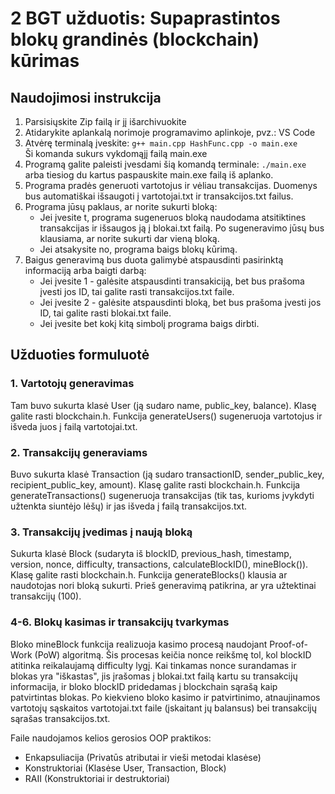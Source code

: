 # 2 BGT užduotis: Supaprastintos blokų grandinės (blockchain) kūrimas
## Naudojimosi instrukcija
1. Parsisiųskite Zip failą ir jį išarchivuokite
2. Atidarykite aplankalą norimoje programavimo aplinkoje, pvz.: VS Code
3. Atvėrę terminalą įveskite: `g++ main.cpp HashFunc.cpp -o main.exe`  <br> Ši komanda sukurs vykdomąjį failą main.exe
4. Programą galite paleisti įvesdami šią komandą terminale: `./main.exe` arba tiesiog du kartus paspauskite main.exe failą iš aplanko.
5. Programa pradės generuoti vartotojus ir vėliau transakcijas. Duomenys bus automatiškai išsaugoti į vartotojai.txt ir transakcijos.txt failus.
6. Programa jūsų paklaus, ar norite sukurti bloką:
   * Jei įvesite t, programa sugeneruos bloką naudodama atsitiktines transakcijas ir išsaugos ją į blokai.txt failą. Po sugeneravimo jūsų bus klausiama, ar norite sukurti dar vieną bloką.
   * Jei atsakysite no, programa baigs blokų kūrimą.
7. Baigus generavimą bus duota galimybė atspausdinti pasirinktą informaciją arba baigti darbą:
   * Jei įvesite 1 - galėsite atspausdinti transakiciją, bet bus prašoma įvesti jos ID, tai galite rasti transakcijos.txt faile.
   * Jei įvesite 2 - galėsite atspausdinti  bloką, bet bus prašoma įvesti jos ID, tai galite rasti blokai.txt faile.
   * Jei įvesite bet kokį kitą simbolį programa baigs dirbti.
## Užduoties formuluotė
### 1. Vartotojų generavimas
Tam buvo sukurta klasė User (ją sudaro name, public_key, balance). Klasę galite rasti blockchain.h.
Funkcija  generateUsers() sugeneruoja vartotojus ir išveda juos į failą vartotojai.txt.

### 2. Transakcijų generaviams
Buvo sukurta klasė Transaction (ją sudaro transactionID, sender_public_key, recipient_public_key, amount). Klasę galite rasti blockchain.h.
Funkcija  generateTransactions() sugeneruoja transakcijas (tik tas, kurioms įvykdyti užtenkta siuntėjo lėšų) ir jas išveda į failą transakcijos.txt.

### 3. Transakcijų įvedimas į naują bloką
Sukurta klasė Block (sudaryta iš blockID, previous_hash, timestamp, version, nonce, difficulty,  transactions, calculateBlockID(), mineBlock()). Klasę galite rasti blockchain.h.
Funkcija  generateBlocks() klausia ar naudotojas nori bloką sukurti. Prieš generavimą patikrina, ar yra užtektinai transakcijų (100).

### 4-6. Blokų kasimas ir transakcijų tvarkymas
Bloko mineBlock funkcija realizuoja kasimo procesą naudojant Proof-of-Work (PoW) algoritmą. Šis procesas keičia nonce reikšmę tol, kol blockID atitinka reikalaujamą difficulty lygį. Kai tinkamas nonce surandamas ir blokas yra "iškastas", jis įrašomas į blokai.txt failą kartu su transakcijų informacija, ir bloko blockID pridedamas į blockchain sąrašą kaip patvirtintas blokas. Po kiekvieno bloko kasimo ir patvirtinimo, atnaujinamos vartotojų sąskaitos vartotojai.txt faile (įskaitant jų balansus) bei transakcijų sąrašas transakcijos.txt.

Faile naudojamos kelios gerosios OOP praktikos: 
  + Enkapsuliacija (Privatūs atributai ir vieši metodai klasėse)
  + Konstruktoriai (Klasėse User, Transaction, Block)
  + RAII (Konstruktoriai ir destruktoriai)
